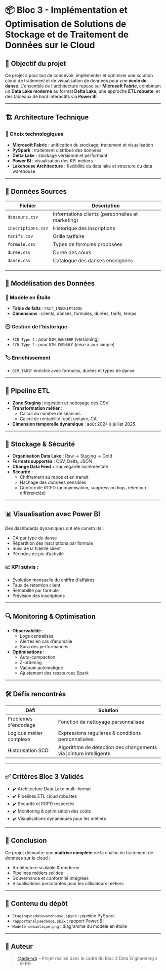 # 📦 Bloc 3 - Implémentation et Optimisation de Solutions de Stockage et de Traitement de Données sur le Cloud

## 🎯 Objectif du projet

Ce projet a pour but de concevoir, implémenter et optimiser une solution cloud de traitement et de visualisation de données pour une **école de danse**. L'ensemble de l'architecture repose sur **Microsoft Fabric**, combinant un **Data Lake moderne** au format **Delta Lake**, une approche **ETL robuste**, et des tableaux de bord interactifs via **Power BI**.

---

## 🏗️ Architecture Technique

### 🔧 Choix technologiques
- **Microsoft Fabric** : unification du stockage, traitement et visualisation
- **PySpark** : traitement distribué des données
- **Delta Lake** : stockage versionné et performant
- **Power BI** : visualisation des KPI métiers
- **Lakehouse Architecture** : flexibilité du data lake et structure du data warehouse

---

## 📁 Données Sources

| Fichier | Description |
|--------|-------------|
| `danseurs.csv` | Informations clients (personnelles et marketing) |
| `inscriptions.csv` | Historique des inscriptions |
| `tarifs.csv` | Grille tarifaire |
| `formule.csv` | Types de formules proposées |
| `duree.csv` | Durée des cours |
| `danse.csv` | Catalogue des danses enseignées |

---

## 🧠 Modélisation des Données

### 🧩 Modèle en Étoile
- **Table de faits** : `FAIT_INSCRIPTIONS`
- **Dimensions** : clients, danses, formules, durées, tarifs, temps

### 🕓 Gestion de l’historique
- `SCD Type 2` : pour `DIM_DANSEUR` (versioning)
- `SCD Type 1` : pour `DIM_FORMULE` (mise à jour simple)

### 🏷️ Enrichissement
- `DIM_TARIF` enrichie avec formules, durées et types de danse

---

## 🔄 Pipeline ETL

- **Zone Staging** : ingestion et nettoyage des CSV
- **Transformation métier** :
  - Calcul du nombre de séances
  - Calcul de rentabilité, coût unitaire, CA
- **Dimension temporelle dynamique** : août 2024 à juillet 2025

---

## 💾 Stockage & Sécurité

- **Organisation Data Lake** : Raw → Staging → Gold
- **Formats supportés** : CSV, Delta, JSON
- **Change Data Feed** + sauvegarde incrémentale
- **Sécurité** :
  - Chiffrement au repos et en transit
  - Hachage des données sensibles
  - Conformité RGPD (anonymisation, suppression logs, rétention différenciée)

---

## 📊 Visualisation avec Power BI

Des dashboards dynamiques ont été construits :
- CA par type de danse
- Répartition des inscriptions par formule
- Suivi de la fidélité client
- Périodes de pic d’activité

### 📈 KPI suivis :
- Évolution mensuelle du chiffre d'affaires
- Taux de rétention client
- Rentabilité par formule
- Prévision des inscriptions

---

## 🔍 Monitoring & Optimisation

- **Observabilité** :
  - Logs centralisés
  - Alertes en cas d’anomalie
  - Suivi des performances
- **Optimisations** :
  - Auto-compaction
  - Z-ordering
  - Vacuum automatique
  - Ajustement des ressources Spark

---

## 🛠️ Défis rencontrés

| Défi | Solution |
|------|----------|
| Problèmes d'encodage | Fonction de nettoyage personnalisée |
| Logique métier complexe | Expressions régulières & conditions personnalisées |
| Historisation SCD | Algorithme de détection des changements via jointure intelligente |

---

## ✅ Critères Bloc 3 Validés

- ✔️ Architecture Data Lake multi-format
- ✔️ Pipelines ETL cloud robustes
- ✔️ Sécurité et RGPD respectés
- ✔️ Monitoring & optimisation des coûts
- ✔️ Visualisations dynamiques pour les métiers

---

## 📌 Conclusion

Ce projet démontre une **maîtrise complète** de la chaîne de traitement de données sur le cloud :

- Architecture scalable & moderne
- Pipelines métiers solides
- Gouvernance et conformité intégrées
- Visualisations percutantes pour les utilisateurs métiers

---

## 📂 Contenu du dépôt

- `Stagingsdcdatawarehouse.ipynb` : pipeline PySpark
- `rapportanalysedance.pbix` : rapport Power BI
- `Modele semantique.png` : diagramme du modèle en étoile

---

## 👤 Auteur

> [@ada-wq](https://github.com/ada-wq) – Projet réalisé dans le cadre du Bloc 3 Data Engineering à l’EFREI
